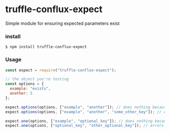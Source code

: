 # truffle-conflux-expect
Simple module for ensuring expected parameters exist

### install

```
$ npm install truffle-conflux-expect
```

### Usage

```javascript
const expect = require("truffle-conflux-expect");

// the object you're testing
const options = {
  example: "exists",
  another: 5
};

expect.options(options, ["example", "another"]); // does nothing because both key values exist
expect.options(options, ["example", "another", "some_other_key"]); // errors because options["some_other_key"] is undefined

expect.one(options, ["example", "optional_key"]); // does nothing because at least one key value exists
expect.one(options, ["optional_key", "other_optional_key"]); // errors because both key values are undefined
```
